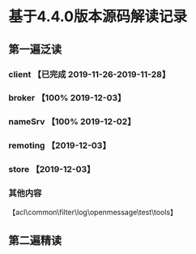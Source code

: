 # 基于4.4.0版本源码解读记录

## 第一遍泛读

### client 【已完成 2019-11-26-2019-11-28】
### broker 【100% 2019-12-03】
### nameSrv 【100% 2019-12-02】

### remoting 【2019-12-03】
### store 【2019-12-03】

### 其他内容
【acl\common\filter\log\openmessage\test\tools】

## 第二遍精读
